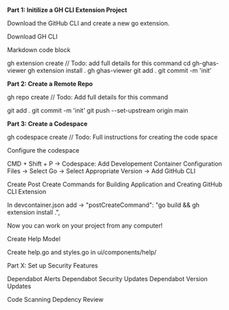 **Part 1: Initilize a GH CLI Extension Project**

Download the GitHub CLI and create a new go extension.

Download GH CLI

Markdown code block

gh extension create // Todo: add full details for this command
cd gh-ghas-viewer
gh extension install .
gh ghas-viewer
git add .
git commit -m 'init'

**Part 2: Create a Remote Repo**

gh repo create // Todo: Add full details for this command

git add .
git commit -m 'init'
git push --set-upstream origin main

**Part 3: Create a Codespace**

gh codespace create // Todo: Full instructions for creating the code space

Configure the codespace

CMD + Shift + P -> Codespace: Add Developement Container Configuration Files -> Select Go -> Select Appropriate Version -> Add GitHub CLI

Create Post Create Commands for Building Application and Creating GitHub CLI Extension 

In devcontainer.json add -> "postCreateCommand": "go build && gh extension install .",

Now you can work on your project from any computer!

Create Help Model

Create help.go and styles.go in ui/components/help/

Part X: Set up Security Features

Dependabot Alerts
Dependabot Security Updates
Dependabot Version Updates

Code Scanning
Depdency Review


